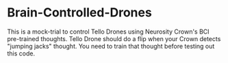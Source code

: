 ﻿# Brain-Controlled-Drones

This is a mock-trial to control Tello Drones using Neurosity Crown's BCI pre-trained thoughts. Tello Drone should do a flip when your Crown detects "jumping jacks" thought. You need to train that thought before testing out this code. 
